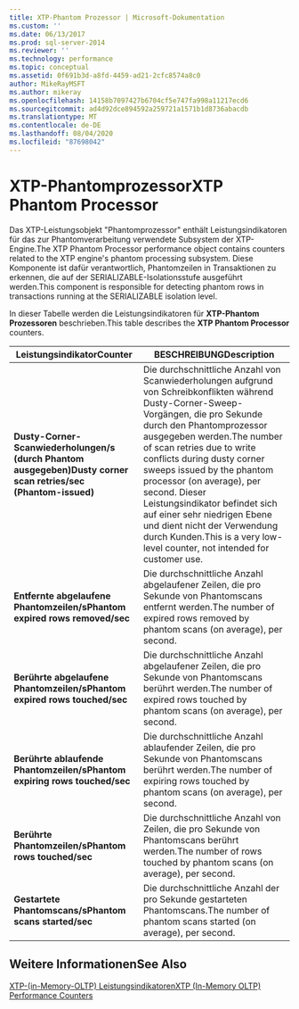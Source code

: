 ```yaml
---
title: XTP-Phantom Prozessor | Microsoft-Dokumentation
ms.custom: ''
ms.date: 06/13/2017
ms.prod: sql-server-2014
ms.reviewer: ''
ms.technology: performance
ms.topic: conceptual
ms.assetid: 0f691b3d-a8fd-4459-ad21-2cfc8574a8c0
author: MikeRayMSFT
ms.author: mikeray
ms.openlocfilehash: 14158b7097427b6704cf5e747fa998a11217ecd6
ms.sourcegitcommit: ad4d92dce894592a259721a1571b1d8736abacdb
ms.translationtype: MT
ms.contentlocale: de-DE
ms.lasthandoff: 08/04/2020
ms.locfileid: "87698042"
---
```

# <a name="xtp-phantom-processor"></a><span data-ttu-id="ebd03-102">XTP-Phantomprozessor</span><span class="sxs-lookup"><span data-stu-id="ebd03-102">XTP Phantom Processor</span></span>
  <span data-ttu-id="ebd03-103">Das XTP-Leistungsobjekt "Phantomprozessor" enthält Leistungsindikatoren für das zur Phantomverarbeitung verwendete Subsystem der XTP-Engine.</span><span class="sxs-lookup"><span data-stu-id="ebd03-103">The XTP Phantom Processor performance object contains counters related to the XTP engine's phantom processing subsystem.</span></span> <span data-ttu-id="ebd03-104">Diese Komponente ist dafür verantwortlich, Phantomzeilen in Transaktionen zu erkennen, die auf der SERIALIZABLE-Isolationsstufe ausgeführt werden.</span><span class="sxs-lookup"><span data-stu-id="ebd03-104">This component is responsible for detecting phantom rows in transactions running at the SERIALIZABLE isolation level.</span></span>  
  
 <span data-ttu-id="ebd03-105">In dieser Tabelle werden die Leistungsindikatoren für **XTP-Phantom Prozessoren** beschrieben.</span><span class="sxs-lookup"><span data-stu-id="ebd03-105">This table describes the **XTP Phantom Processor** counters.</span></span>  
  
|<span data-ttu-id="ebd03-106">Leistungsindikator</span><span class="sxs-lookup"><span data-stu-id="ebd03-106">Counter</span></span>|<span data-ttu-id="ebd03-107">BESCHREIBUNG</span><span class="sxs-lookup"><span data-stu-id="ebd03-107">Description</span></span>|  
|-------------|-----------------|  
|<span data-ttu-id="ebd03-108">**Dusty-Corner-Scanwiederholungen/s (durch Phantom ausgegeben)**</span><span class="sxs-lookup"><span data-stu-id="ebd03-108">**Dusty corner scan retries/sec (Phantom-issued)**</span></span>|<span data-ttu-id="ebd03-109">Die durchschnittliche Anzahl von Scanwiederholungen aufgrund von Schreibkonflikten während Dusty-Corner-Sweep-Vorgängen, die pro Sekunde durch den Phantomprozessor ausgegeben werden.</span><span class="sxs-lookup"><span data-stu-id="ebd03-109">The number of scan retries due to write conflicts during dusty corner sweeps issued by the phantom processor (on average), per second.</span></span> <span data-ttu-id="ebd03-110">Dieser Leistungsindikator befindet sich auf einer sehr niedrigen Ebene und dient nicht der Verwendung durch Kunden.</span><span class="sxs-lookup"><span data-stu-id="ebd03-110">This is a very low-level counter, not intended for customer use.</span></span>|  
|<span data-ttu-id="ebd03-111">**Entfernte abgelaufene Phantomzeilen/s**</span><span class="sxs-lookup"><span data-stu-id="ebd03-111">**Phantom expired rows removed/sec**</span></span>|<span data-ttu-id="ebd03-112">Die durchschnittliche Anzahl abgelaufener Zeilen, die pro Sekunde von Phantomscans entfernt werden.</span><span class="sxs-lookup"><span data-stu-id="ebd03-112">The number of expired rows removed by phantom scans (on average), per second.</span></span>|  
|<span data-ttu-id="ebd03-113">**Berührte abgelaufene Phantomzeilen/s**</span><span class="sxs-lookup"><span data-stu-id="ebd03-113">**Phantom expired rows touched/sec**</span></span>|<span data-ttu-id="ebd03-114">Die durchschnittliche Anzahl abgelaufener Zeilen, die pro Sekunde von Phantomscans berührt werden.</span><span class="sxs-lookup"><span data-stu-id="ebd03-114">The number of expired rows touched by phantom scans (on average), per second.</span></span>|  
|<span data-ttu-id="ebd03-115">**Berührte ablaufende Phantomzeilen/s**</span><span class="sxs-lookup"><span data-stu-id="ebd03-115">**Phantom expiring rows touched/sec**</span></span>|<span data-ttu-id="ebd03-116">Die durchschnittliche Anzahl ablaufender Zeilen, die pro Sekunde von Phantomscans berührt werden.</span><span class="sxs-lookup"><span data-stu-id="ebd03-116">The number of expiring rows touched by phantom scans (on average), per second.</span></span>|  
|<span data-ttu-id="ebd03-117">**Berührte Phantomzeilen/s**</span><span class="sxs-lookup"><span data-stu-id="ebd03-117">**Phantom rows touched/sec**</span></span>|<span data-ttu-id="ebd03-118">Die durchschnittliche Anzahl von Zeilen, die pro Sekunde von Phantomscans berührt werden.</span><span class="sxs-lookup"><span data-stu-id="ebd03-118">The number of rows touched by phantom scans (on average), per second.</span></span>|  
|<span data-ttu-id="ebd03-119">**Gestartete Phantomscans/s**</span><span class="sxs-lookup"><span data-stu-id="ebd03-119">**Phantom scans started/sec**</span></span>|<span data-ttu-id="ebd03-120">Die durchschnittliche Anzahl der pro Sekunde gestarteten Phantomscans.</span><span class="sxs-lookup"><span data-stu-id="ebd03-120">The number of phantom scans started (on average), per second.</span></span>|  
  
## <a name="see-also"></a><span data-ttu-id="ebd03-121">Weitere Informationen</span><span class="sxs-lookup"><span data-stu-id="ebd03-121">See Also</span></span>  
 [<span data-ttu-id="ebd03-122">XTP-&#40;in-Memory-OLTP&#41; Leistungsindikatoren</span><span class="sxs-lookup"><span data-stu-id="ebd03-122">XTP &#40;In-Memory OLTP&#41; Performance Counters</span></span>](../../integration-services/performance/performance-counters.md)  
  
  
